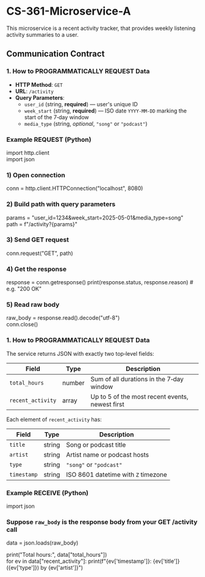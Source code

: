 # CS-361-Microservice-A

This microservice is a recent activity tracker, that provides weekly listening activity summaries to a user.

## Communication Contract

### 1. How to PROGRAMMATICALLY REQUEST Data

- **HTTP Method**: `GET`
- **URL**: `/activity`
- **Query Parameters**:
  - `user_id` (string, **required**) — user's unique ID
  - `week_start` (string, **required**) — ISO date `YYYY-MM-DD` marking the start of the 7‑day window 
  - `media_type` (string, *optional*, `"song"` or `"podcast"`)

### Example REQUEST (Python)

import http.client  
import json

### 1) Open connection
conn = http.client.HTTPConnection("localhost", 8080)

### 2) Build path with query parameters
params = "user_id=1234&week_start=2025-05-01&media_type=song"  
path = f"/activity?{params}"

### 3) Send GET request
conn.request("GET", path)

### 4) Get the response
response = conn.getresponse()
print(response.status, response.reason)  # e.g. "200 OK"

### 5) Read raw body
raw_body = response.read().decode("utf-8")  
conn.close()


### 1. How to PROGRAMMATICALLY REQUEST Data

The service returns JSON with exactly two top‑level fields:

| Field             | Type    | Description                                     |
|-------------------|---------|-------------------------------------------------|
| `total_hours`     | number  | Sum of all durations in the 7‑day window        |
| `recent_activity` | array   | Up to 5 of the most recent events, newest first |

Each element of `recent_activity` has:

| Field       | Type    | Description                             |
|-------------|---------|-----------------------------------------|
| `title`     | string  | Song or podcast title                   |
| `artist`    | string  | Artist name or podcast hosts            |
| `type`      | string  | `"song"` or `"podcast"`                 |
| `timestamp` | string  | ISO 8601 datetime with `Z` timezone     |

### Example RECEIVE (Python)

import json

### Suppose `raw_body` is the response body from your GET /activity call
data = json.loads(raw_body)

print("Total hours:", data["total_hours"])  
for ev in data["recent_activity"]:
    print(f"{ev['timestamp']}: {ev['title']} ({ev['type']}) by {ev['artist']}")

